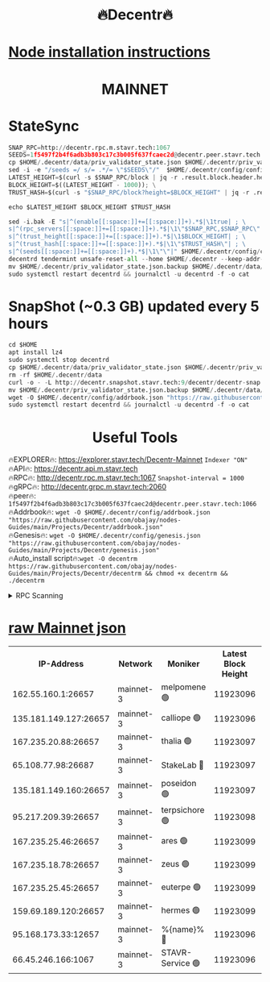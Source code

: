 <h1 align="center"> 🔥Decentr🔥</h1>

[Node installation instructions](https://github.com/obajay/nodes-Guides/tree/main/Projects/Decentr)
=
<h1 align="center"> MAINNET</h1>

# StateSync
```python
SNAP_RPC=http://decentr.rpc.m.stavr.tech:1067
SEEDS=1f5497f2b4f6adb3b803c17c3b005f637fcaec2d@decentr.peer.stavr.tech:1066
cp $HOME/.decentr/data/priv_validator_state.json $HOME/.decentr/priv_validator_state.json.backup
sed -i -e "/seeds =/ s/= .*/= \"$SEEDS\"/"  $HOME/.decentr/config/config.toml
LATEST_HEIGHT=$(curl -s $SNAP_RPC/block | jq -r .result.block.header.height); \
BLOCK_HEIGHT=$((LATEST_HEIGHT - 1000)); \
TRUST_HASH=$(curl -s "$SNAP_RPC/block?height=$BLOCK_HEIGHT" | jq -r .result.block_id.hash)

echo $LATEST_HEIGHT $BLOCK_HEIGHT $TRUST_HASH

sed -i.bak -E "s|^(enable[[:space:]]+=[[:space:]]+).*$|\1true| ; \
s|^(rpc_servers[[:space:]]+=[[:space:]]+).*$|\1\"$SNAP_RPC,$SNAP_RPC\"| ; \
s|^(trust_height[[:space:]]+=[[:space:]]+).*$|\1$BLOCK_HEIGHT| ; \
s|^(trust_hash[[:space:]]+=[[:space:]]+).*$|\1\"$TRUST_HASH\"| ; \
s|^(seeds[[:space:]]+=[[:space:]]+).*$|\1\"\"|" $HOME/.decentr/config/config.toml
decentrd tendermint unsafe-reset-all --home $HOME/.decentr --keep-addr-book
mv $HOME/.decentr/priv_validator_state.json.backup $HOME/.decentr/data/priv_validator_state.json
sudo systemctl restart decentrd && journalctl -u decentrd -f -o cat
```
# SnapShot (~0.3 GB) updated every 5 hours
```python
cd $HOME
apt install lz4
sudo systemctl stop decentrd
cp $HOME/.decentr/data/priv_validator_state.json $HOME/.decentr/priv_validator_state.json.backup
rm -rf $HOME/.decentr/data
curl -o - -L http://decentr.snapshot.stavr.tech:9/decentr/decentr-snap.tar.lz4 | lz4 -c -d - | tar -x -C $HOME/.decentr --strip-components 2
mv $HOME/.decentr/priv_validator_state.json.backup $HOME/.decentr/data/priv_validator_state.json
wget -O $HOME/.decentr/config/addrbook.json "https://raw.githubusercontent.com/obajay/nodes-Guides/main/Projects/Decentr/addrbook.json"
sudo systemctl restart decentrd && journalctl -u decentrd -f -o cat
```

 <h1 align="center"> Useful Tools</h1>

🔥EXPLORER🔥:     https://explorer.stavr.tech/Decentr-Mainnet        `Indexer "ON"` \
🔥API🔥:          https://decentr.api.m.stavr.tech \
🔥RPC🔥:          http://decentr.rpc.m.stavr.tech:1067              `Snapshot-interval = 1000` \
🔥gRPC🔥:         http://decentr.grpc.m.stavr.tech:2060 \
🔥peer🔥:         `1f5497f2b4f6adb3b803c17c3b005f637fcaec2d@decentr.peer.stavr.tech:1066` \
🔥Addrbook🔥:  `wget -O $HOME/.decentr/config/addrbook.json "https://raw.githubusercontent.com/obajay/nodes-Guides/main/Projects/Decentr/addrbook.json"` \
🔥Genesis🔥:  `wget -O $HOME/.decentr/config/genesis.json "https://raw.githubusercontent.com/obajay/nodes-Guides/main/Projects/Decentr/genesis.json"` \
🔥Auto_install script🔥:`wget -O decentrm https://raw.githubusercontent.com/obajay/nodes-Guides/main/Projects/Decentr/decentrm && chmod +x decentrm && ./decentrm`

<details>
<summary>RPC Scanning</summary>

<h2 align="center"> We scan nodes in real time every 4 hours. And we provide the final result of RPC endpoints.
We cannot influence the operation of these nodes in any way. </h2>


```python
If Voting Power is higher than 0 --> then the Node is a validator of the network and may be subject to attack and be a potential threat to the chain.
```
```python
We marked such validators with a red symbol
```

</details>

[raw Mainnet json](https://rpc-check.decentrm.stavr.tech/decentrm/rpc-decentrm-result.json)
=



<table><tr><th>IP-Address</th><th>Network</th><th>Moniker</th><th>Latest Block Height</th><th>Earliest Block Height</th><th>Catching Up</th><th>Tx Index</th><th>Voting Power</th><th>Scan Time</th></tr><tr><td>162.55.160.1:26657</td><td>mainnet-3</td><td>melpomene 🟢</td><td>11923096</td><td>1688950</td><td>False</td><td>on</td><td>0</td><td>2023-12-11T21:28:06.848195860UTC</td></tr><tr><td>135.181.149.127:26657</td><td>mainnet-3</td><td>calliope 🟢</td><td>11923096</td><td>1688950</td><td>False</td><td>on</td><td>0</td><td>2023-12-11T21:28:07.181658859UTC</td></tr><tr><td>167.235.20.88:26657</td><td>mainnet-3</td><td>thalia 🟢</td><td>11923097</td><td>1688950</td><td>False</td><td>on</td><td>0</td><td>2023-12-11T21:28:12.894926977UTC</td></tr><tr><td>65.108.77.98:26687</td><td>mainnet-3</td><td>StakeLab 🔴</td><td>11923097</td><td>1688950</td><td>False</td><td>on</td><td>5272467</td><td>2023-12-11T21:28:13.245247301UTC</td></tr><tr><td>135.181.149.160:26657</td><td>mainnet-3</td><td>poseidon 🟢</td><td>11923097</td><td>1688950</td><td>False</td><td>on</td><td>0</td><td>2023-12-11T21:28:16.000911122UTC</td></tr><tr><td>95.217.209.39:26657</td><td>mainnet-3</td><td>terpsichore 🟢</td><td>11923098</td><td>1688950</td><td>False</td><td>on</td><td>0</td><td>2023-12-11T21:28:20.512076041UTC</td></tr><tr><td>167.235.25.46:26657</td><td>mainnet-3</td><td>ares 🟢</td><td>11923099</td><td>1688950</td><td>False</td><td>on</td><td>0</td><td>2023-12-11T21:28:24.897926915UTC</td></tr><tr><td>167.235.18.78:26657</td><td>mainnet-3</td><td>zeus 🟢</td><td>11923099</td><td>1688950</td><td>False</td><td>on</td><td>0</td><td>2023-12-11T21:28:25.161257899UTC</td></tr><tr><td>167.235.25.45:26657</td><td>mainnet-3</td><td>euterpe 🟢</td><td>11923099</td><td>1688950</td><td>False</td><td>on</td><td>0</td><td>2023-12-11T21:28:27.473159321UTC</td></tr><tr><td>159.69.189.120:26657</td><td>mainnet-3</td><td>hermes 🟢</td><td>11923099</td><td>1688950</td><td>False</td><td>on</td><td>0</td><td>2023-12-11T21:28:27.754687418UTC</td></tr><tr><td>95.168.173.33:12657</td><td>mainnet-3</td><td>%{name}% 🔴</td><td>11923096</td><td>8964001</td><td>False</td><td>on</td><td>4161916</td><td>2023-12-11T21:28:08.299789302UTC</td></tr><tr><td>66.45.246.166:1067</td><td>mainnet-3</td><td>STAVR-Service 🟢</td><td>11923096</td><td>11922001</td><td>False</td><td>on</td><td>0</td><td>2023-12-11T21:28:07.751095256UTC</td></tr></table>